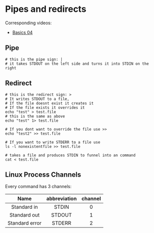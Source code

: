 # Pipes and redirects

Corresponding videos:
- [Basics 04](https://www.youtube.com/watch?v=-Z5tCri-QlI)


## Pipe

```
# this is the pipe sign: |
# it takes STDOUT on the left side and turns it into STDIN on the right
```

## Redirect

```
# this is the redirect sign: >
# It writes STDOUT to a file, 
# If the file doesnt exist it creates it
# If the file exists it overrides it
echo "test" > test.file
# this is the same as above 
echo "test" 1> test.file
 
# If you dont want to override the file use >>
echo "test2" >> test.file

# If you want to write STDERR to a file use
ls -l nonexistentfile >> test.file

# takes a file and produces STDIN to funnel into an command
cat < test.file

```

## Linux Process Channels

Every command has 3 channels:

| Name | abbreviation | channel |
| :---: | :---: | :---: |
| Standard in | STDIN | 0 |
| Standard out | STDOUT | 1 |
| Standard error | STDERR | 2 |
